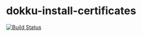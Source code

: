 # dokku-install-certificates

[![Build Status](https://travis-ci.org/pensiondynamics/dokku-install-certificates.svg?branch=master)](https://travis-ci.org/pensiondynamics/dokku-install-certificates)
